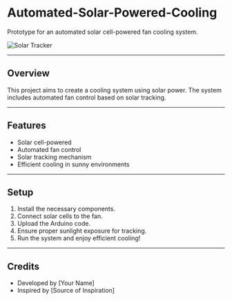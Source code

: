 # Automated-Solar-Powered-Cooling

Prototype for an automated solar cell-powered fan cooling system.

![Solar Tracker](https://github.com/ckfranz/solar-powered-cooling/assets/71353777/74c01bd6-e91b-497a-8ecb-a243ad8735da)

---

## Overview

This project aims to create a cooling system using solar power. The system includes automated fan control based on solar tracking.

---

## Features

- Solar cell-powered
- Automated fan control
- Solar tracking mechanism
- Efficient cooling in sunny environments

---

## Setup

1. Install the necessary components.
2. Connect solar cells to the fan.
3. Upload the Arduino code.
4. Ensure proper sunlight exposure for tracking.
5. Run the system and enjoy efficient cooling!

---

## Credits

- Developed by [Your Name]
- Inspired by [Source of Inspiration]
